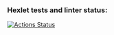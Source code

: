 ### Hexlet tests and linter status:
[![Actions Status](https://github.com/strelov1/frontend-project-lvl4/workflows/hexlet-check/badge.svg)](https://github.com/strelov1/frontend-project-lvl4/actions)